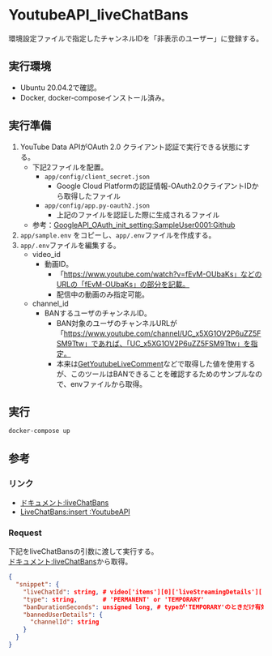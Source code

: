 # YoutubeAPI_liveChatBans

環境設定ファイルで指定したチャンネルIDを「非表示のユーザー」に登録する。

## 実行環境

- Ubuntu 20.04.2で確認。
- Docker, docker-composeインストール済み。

## 実行準備

1. YouTube Data APIがOAuth 2.0 クライアント認証で実行できる状態にする。
    - 下記2ファイルを配置。
        - ```app/config/client_secret.json```
            - Google Cloud Platformの認証情報-OAuth2.0クライアントIDから取得したファイル
        - ```app/config/app.py-oauth2.json```
            - 上記のファイルを認証した際に生成されるファイル
    - 参考：[GoogleAPI_OAuth_init_setting:SampleUser0001:Github](https://github.com/SampleUser0001/GoogleAPI_OAuth_init_setting)
2. ```app/sample.env``` をコピーし、```app/.env```ファイルを作成する。
3. ```app/.env```ファイルを編集する。
    - video_id
        - 動画ID。
            - 「https://www.youtube.com/watch?v=fEvM-OUbaKs」などのURLの「fEvM-OUbaKs」の部分を記載。
            - 配信中の動画のみ指定可能。
    - channel_id
        - BANするユーザのチャンネルID。
            - BAN対象のユーザのチャンネルURLが「https://www.youtube.com/channel/UC_x5XG1OV2P6uZZ5FSM9Ttw」であれば、「UC_x5XG1OV2P6uZZ5FSM9Ttw」を指定。
            - 本来は[GetYoutubeLiveComment](https://github.com/SampleUser0001/GetYoutubeLiveComment)などで取得した値を使用するが、このツールはBANできることを確認するためのサンプルなので、envファイルから取得。

## 実行

``` sh
docker-compose up
```

## 参考

### リンク

- [ドキュメント:liveChatBans](https://googleapis.github.io/google-api-python-client/docs/dyn/youtube_v3.liveChatBans.html)
- [LiveChatBans:insert :YoutubeAPI](https://developers.google.cn/youtube/v3/live/docs/liveChatBans/insert)

### Request

下記をliveChatBansの引数に渡して実行する。  
[ドキュメント:liveChatBans](https://googleapis.github.io/google-api-python-client/docs/dyn/youtube_v3.liveChatBans.html)から取得。

``` json
{
  "snippet": {
    "liveChatId": string, # video['items'][0]['liveStreamingDetails']['activeLiveChatId']
    "type": string,       # 'PERMANENT' or 'TEMPORARY'
    "banDurationSeconds": unsigned long, # typeが'TEMPORARY'のときだけ有効。デフォルトは300。
    "bannedUserDetails": {
      "channelId": string
    }
  }
}
```

